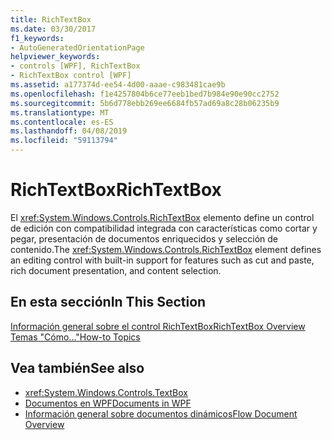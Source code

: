 ```yaml
---
title: RichTextBox
ms.date: 03/30/2017
f1_keywords:
- AutoGeneratedOrientationPage
helpviewer_keywords:
- controls [WPF], RichTextBox
- RichTextBox control [WPF]
ms.assetid: a177374d-ee54-4d00-aaae-c983481cae9b
ms.openlocfilehash: f1e4257804b6ce77eeb1bed7b984e90e90cc2752
ms.sourcegitcommit: 5b6d778ebb269ee6684fb57ad69a8c28b06235b9
ms.translationtype: MT
ms.contentlocale: es-ES
ms.lasthandoff: 04/08/2019
ms.locfileid: "59113794"
---
```

# <a name="richtextbox"></a><span data-ttu-id="6a885-102">RichTextBox</span><span class="sxs-lookup"><span data-stu-id="6a885-102">RichTextBox</span></span>
<span data-ttu-id="6a885-103">El <xref:System.Windows.Controls.RichTextBox> elemento define un control de edición con compatibilidad integrada con características como cortar y pegar, presentación de documentos enriquecidos y selección de contenido.</span><span class="sxs-lookup"><span data-stu-id="6a885-103">The <xref:System.Windows.Controls.RichTextBox> element defines an editing control with built-in support for features such as cut and paste, rich document presentation, and content selection.</span></span>  
  
## <a name="in-this-section"></a><span data-ttu-id="6a885-104">En esta sección</span><span class="sxs-lookup"><span data-stu-id="6a885-104">In This Section</span></span>  
 [<span data-ttu-id="6a885-105">Información general sobre el control RichTextBox</span><span class="sxs-lookup"><span data-stu-id="6a885-105">RichTextBox Overview</span></span>](richtextbox-overview.md)  
 [<span data-ttu-id="6a885-106">Temas "Cómo..."</span><span class="sxs-lookup"><span data-stu-id="6a885-106">How-to Topics</span></span>](richtextbox-how-to-topics.md)  
  
## <a name="see-also"></a><span data-ttu-id="6a885-107">Vea también</span><span class="sxs-lookup"><span data-stu-id="6a885-107">See also</span></span>

- <xref:System.Windows.Controls.TextBox>
- [<span data-ttu-id="6a885-108">Documentos en WPF</span><span class="sxs-lookup"><span data-stu-id="6a885-108">Documents in WPF</span></span>](../advanced/documents-in-wpf.md)
- [<span data-ttu-id="6a885-109">Información general sobre documentos dinámicos</span><span class="sxs-lookup"><span data-stu-id="6a885-109">Flow Document Overview</span></span>](../advanced/flow-document-overview.md)
